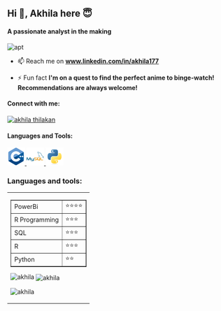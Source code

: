 <h2 align="left">Hi 👋, Akhila here 😇

<h4 align="left">A passionate analyst in the making</h3>


<p align="left"> <img src="https://komarev.com/ghpvc/?username=apt&label=Profile%20views&color=ff448e&style=flat-square" alt="apt" /> </p>

- 📫 Reach me on **www.linkedin.com/in/akhila177**

- ⚡ Fun fact **I'm on a quest to find the perfect anime to binge-watch! Recommendations are always welcome!**

<h4 align="left">Connect with me:</h4>
<p align="left">
<a href="https://linkedin.com/in/akhila thilakan" target="blank"><img align="center" src="https://raw.githubusercontent.com/rahuldkjain/github-profile-readme-generator/master/src/images/icons/Social/linked-in-alt.svg" alt="akhila thilakan" height="30" width="40" /></a>
</p>

<h4 align="left">Languages and Tools:</h4>
<p align="left"> <a href="https://www.w3schools.com/cpp/" target="_blank" rel="noreferrer"> <img src="https://raw.githubusercontent.com/devicons/devicon/master/icons/cplusplus/cplusplus-original.svg" alt="cplusplus" width="40" height="40"/> </a> <a href="https://www.mysql.com/" target="_blank" rel="noreferrer"> <img src="https://raw.githubusercontent.com/devicons/devicon/master/icons/mysql/mysql-original-wordmark.svg" alt="mysql" width="40" height="40"/> </a> <a href="https://www.python.org" target="_blank" rel="noreferrer"> <img src="https://raw.githubusercontent.com/devicons/devicon/master/icons/python/python-original.svg" alt="python" width="40" height="40"/> </a> </p>

<h3 align="left">Languages and tools:</h3>

<table cellspacing = "10">
  <tr>
    <td>  <table border = "1">
        <tr>
          <td>PowerBi</td>
          <td>⭐️⭐️⭐️⭐️</td>
        </tr>
        <tr>
          <td>R Programming</td>
          <td>⭐️⭐️⭐️</td>
        </tr>
        <tr>
          <td>SQL</td>
          <td>⭐️⭐️⭐️</td>
        </tr>
         <td>R </td>
          <td>⭐️⭐️⭐️</td>
        </tr>
        <tr>
          <td>Python</td>
          <td>⭐️⭐️</td>
        </tr>
      </table>


<p><img align="left" src="https://github-readme-stats.vercel.app/api/top-langs?username=akhila&show_icons=true&theme=dracula&title_color=e63b7a&text_color=f4a4c0&locale=en&layout=compact" alt="akhila" /></p>
<p>&nbsp;<img align="center" src="https://github-readme-stats.vercel.app/api?username=akhila&show_icons=true&theme=radical&title_color=e63b7a&text_color=f4a3c0&locale=en" alt="akhila" /></p>
<p><img align="center" src="https://github-readme-streak-stats.herokuapp.com/?user=akhila&theme=highcontrast" alt="akhila" /></p>

